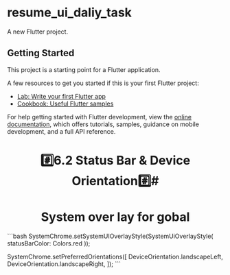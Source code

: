 # resume_ui_daliy_task

A new Flutter project.

## Getting Started

This project is a starting point for a Flutter application.

A few resources to get you started if this is your first Flutter project:

- [Lab: Write your first Flutter app](https://docs.flutter.dev/get-started/codelab)
- [Cookbook: Useful Flutter samples](https://docs.flutter.dev/cookbook)

For help getting started with Flutter development, view the
[online documentation](https://docs.flutter.dev/), which offers tutorials,
samples, guidance on mobile development, and a full API reference.
<h1 align="center"> #️⃣6.2 Status Bar & Device Orientation#️⃣#️</h1>
<P>
  <h1 align="center">System over lay for gobal </h1>
  <P>
    ```bash
    SystemChrome.setSystemUIOverlayStyle(SystemUiOverlayStyle(
   statusBarColor: Colors.red
 ));
    
 SystemChrome.setPreferredOrientations([
   DeviceOrientation.landscapeLeft,
 DeviceOrientation.landscapeRight,
 ]);
    ```
  </P>
</P>
